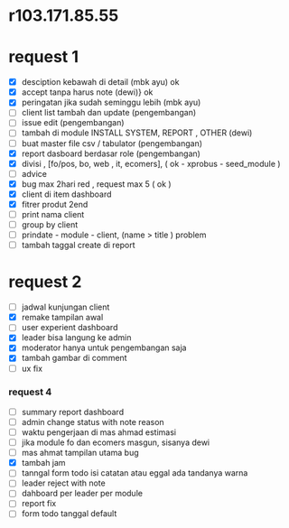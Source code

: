 # r103.171.85.55

# request 1

- [X] desciption kebawah di detail (mbk ayu) ok
- [X] accept tanpa harus note (dewi)} ok
- [X] peringatan jika sudah seminggu lebih (mbk ayu)
- [ ] client list tambah dan update (pengembangan)
- [ ] issue edit (pengembangan)
- [ ] tambah di module INSTALL SYSTEM, REPORT , OTHER (dewi)
- [ ] buat master file csv / tabulator (pengembangan)
- [X] report dasboard berdasar role (pengembangan)
- [X] divisi , [fo/pos, bo, web , it, ecomers], ( ok - xprobus - seed_module )
- [ ] advice
- [X] bug max 2hari red , request max 5 ( ok )
- [X] client di item dashboard
- [X] fitrer produt 2end
- [ ] print nama client
- [ ] group by client
- [ ] prindate - module - client,  (name > title ) problem
- [ ] tambah taggal create di report

# request 2

- [ ] jadwal kunjungan client
- [X] remake tampilan awal
- [ ] user experient dashboard
- [X] leader bisa langung ke admin
- [X] moderator hanya untuk pengembangan saja
- [X] tambah gambar di comment
- [ ] ux fix

### request 4

- [ ] summary report dashboard
- [ ] admin change status with note reason
- [ ] waktu pengerjaan di mas ahmad estimasi
- [ ] jika module fo dan ecomers masgun, sisanya dewi
- [ ] mas ahmat tampilan utama bug
- [X] tambah jam
- [ ] tanngal form todo isi catatan atau eggal ada tandanya warna
- [ ] leader reject with note
- [ ] dahboard per leader per module
- [ ] report fix
- [ ] form todo tanggal default
